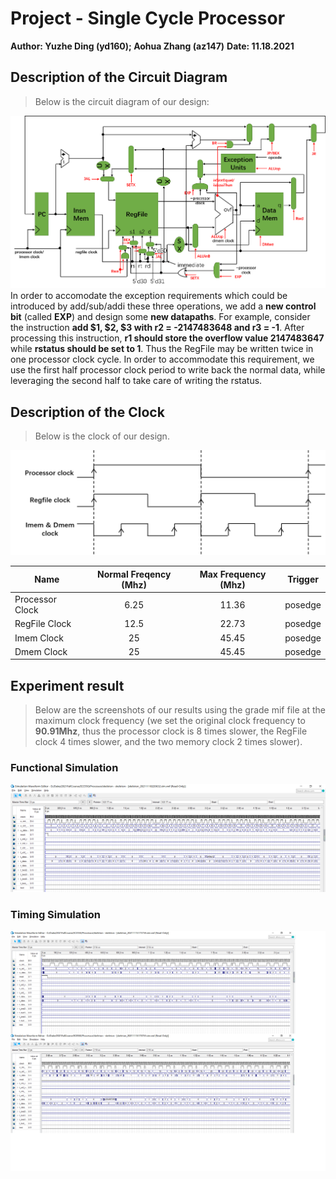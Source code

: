 # Project - Single Cycle Processor
**Author: Yuzhe Ding (yd160); Aohua Zhang (az147)**
**Date: 11.18.2021**

## Description of the Circuit Diagram
>Below is the circuit diagram of our design:

![image](https://github.com/DRbean264/Processor/blob/master/IMG/processor_structure.png)
In order to accomodate the exception requirements which could be introduced by add/sub/addi these three operations, we add a **new control bit** (called **EXP**) and design some **new datapaths**.
For example, consider the instruction **add $1, $2, $3 with r2 = -2147483648 and r3 = -1**.
After processing this instruction, **r1 should store the overflow value 2147483647** while **rstatus should be set to 1**. Thus the RegFile may be written twice in one processor clock cycle.
In order to accommodate this requirement, we use the first half processor clock period to write back the normal data, while leveraging the second half to take care of writing the rstatus.

## Description of the Clock
>Below is the clock of our design.

![image](https://github.com/DRbean264/Processor/blob/master/IMG/clock_logic.png)

| Name        | Normal Freqency (Mhz)   | Max Frequency (Mhz) |  Trigger  |
| --------   | :-----:  | :-----:  | :----:  |
|Processor Clock      | 6.25 | 11.36 |  posedge   |
|RegFile Clock      | 12.5 | 22.73 |  posedge   |
|Imem Clock        |  25 | 45.45 | posedge   |
|Dmem Clock        | 25 | 45.45 | posedge  |

## Experiment result
>Below are the screenshots of our results using the grade mif file at the maximum clock frequency (we set the original clock frequency to **90.91Mhz**, thus the processor clock is 8 times slower, the RegFile clock 4 times slower, and the two memory clock 2 times slower).

### Functional Simulation
![image](https://github.com/DRbean264/Processor/blob/master/IMG/results_final_88ns_nolatency.png)
### Timing Simulation
![image](https://github.com/DRbean264/Processor/blob/master/IMG/results_final_88ns.jpg)
